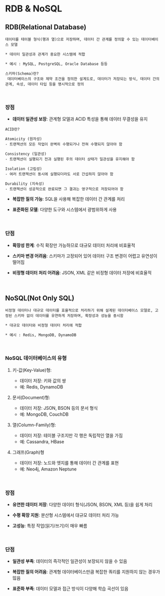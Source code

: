 # RDB & NoSQL

## RDB(Relational Database)
```
데이터를 테이블 형식(행과 열)으로 저장하며, 데이터 간 관계를 정의할 수 있는 데이터베이스 모델

* 데이터 일관성과 관계가 중요한 시스템에 적합

* 예시 : MySQL, PostgreSQL, Oracle Database 등등
```

```
스키마(Schema)란?
 데이터베이스의 구조와 제약 조건을 정의한 설계도로, 데이터가 저장되는 방식, 데이터 간의 관계, 속성, 데이터 타입 등을 명시적으로 정의
```

<br>

### 장점
- **데이터 일관성 보장**: 관계형 모델과 ACID 특성을 통해 데이터 무결성을 유지
```
ACID란?

Atomicity (원자성)
- 트랜잭션의 모든 작업이 완벽히 수행되거나 전혀 수행되지 않아야 함

Consistency (일관성)
- 트랜잭션이 실행되기 전과 실행된 후의 데이터 상태가 일관성을 유지해야 함

Isolation (고립성)
- 여러 트랜잭션이 동시에 실행되더라도 서로 간섭하지 않아야 함

Durability (지속성)
- 트랜잭션이 성공적으로 완료되면 그 결과는 영구적으로 저장되어야 함
```
- **복잡한 질의 가능**: SQL을 사용해 복잡한 데이터 간 관계를 처리

- **표준화된 모델**: 다양한 도구와 시스템에서 광범위하게 사용

<br>

### 단점
- **확장성 한계**: 수직 확장만 가능하므로 대규모 데이터 처리에 비효율적

- **스키마 변경 어려움**: 스키마가 고정되어 있어 데이터 구조 변경이 어렵고 유연성이 떨어짐

- **비정형 데이터 처리 어려움**: JSON, XML 같은 비정형 데이터 저장에 비효율적

<br>

## NoSQL(Not Only SQL)
```
비정형 데이터나 대규모 데이터를 효율적으로 처리하기 위해 설계된 데이터베이스 모델로, 고정된 스키마 없이 데이터를 유연하게 저장하며, 확장성과 성능을 중시함

* 대규모 데이터와 비정형 데이터 처리에 적합

* 예시 : Redis, MongoDB, DynamoDB
```

<br>

### NoSQL 데이터베이스의 유형
1. 키-값(Key-Value)형:
    - 데이터 저장: 키와 값의 쌍
    - 예: Redis, DynamoDB

2. 문서(Document)형:
    - 데이터 저장: JSON, BSON 등의 문서 형식
    - 예: MongoDB, CouchDB

3. 열(Column-Family)형:
    - 데이터 저장: 테이블 구조지만 각 행은 독립적인 열을 가짐
    - 예: Cassandra, HBase

4. 그래프(Graph)형
    - 데이터 저장: 노드와 엣지를 통해 데이터 간 관계를 표현
    - 예: Neo4j, Amazon Neptune

<br>

### 장점
- **유연한 데이터 저장**: 다양한 데이터 형식(JSON, BSON, XML 등)을 쉽게 처리

- **수평 확장 지원**: 분산형 시스템에서 대규모 데이터 처리 가능

- **고성능**: 특정 작업(읽기/쓰기)이 매우 빠름

<br>

### 단점
- **일관성 부족**: 데이터의 즉각적인 일관성이 보장되지 않을 수 있음

- **복잡한 질의 어려움**: 관계형 데이터베이스만큼 복잡한 쿼리를 지원하지 않는 경우가 많음

- **표준화 부족**: 데이터 모델과 접근 방식이 다양해 학습 곡선이 있음
